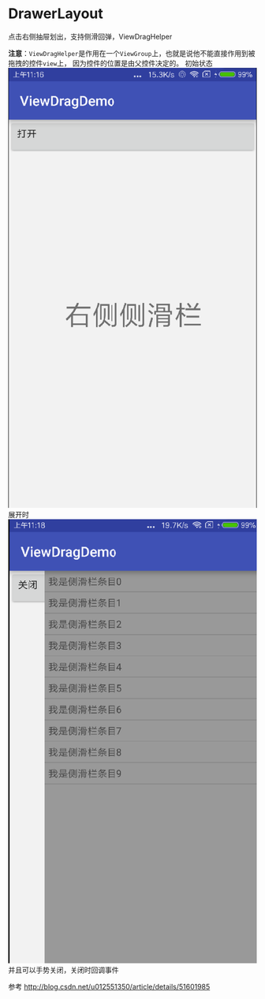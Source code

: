 # DrawerLayout



点击右侧抽屉划出，支持侧滑回弹，ViewDragHelper

**注意**：`ViewDragHelper`是作用在一个`ViewGroup`上，也就是说他不能直接作用到被拖拽的控件`view`上， 因为控件的位置是由父控件决定的。
初始状态
![image](https://github.com/chpchen/DrawerLayout/blob/master/app/src/main/res/mipmap-xhdpi/close.png)
展开时
![image](https://github.com/chpchen/DrawerLayout/blob/master/app/src/main/res/mipmap-xhdpi/open.png)
并且可以手势关闭，关闭时回调事件

参考
http://blog.csdn.net/u012551350/article/details/51601985

